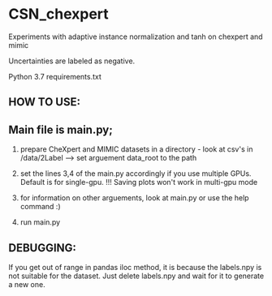 # CSN_chexpert
Experiments with adaptive instance normalization and tanh on chexpert and mimic

Uncertainties are labeled as negative.

Python 3.7
requirements.txt

## HOW TO USE:

## Main file is main.py;

1. prepare CheXpert and MIMIC datasets in a directory - look at csv's in /data/2Label
	--> set arguement data_root to the path
2. set the lines 3,4 of the main.py accordingly if you use multiple GPUs. Default is for single-gpu. 
	!!! Saving plots won't work in multi-gpu mode
3. for information on other arguements, look at main.py or use the help command :)

4. run main.py

## DEBUGGING:
If you get out of range in pandas iloc method, it is because the labels.npy is not suitable for the dataset. Just delete labels.npy and wait for it to generate a new one.
